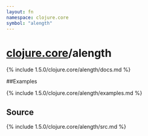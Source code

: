 ```yaml
---
layout: fn
namespace: clojure.core
symbol: "alength"
---
```


# [clojure.core](../)/alength

{% include 1.5.0/clojure.core/alength/docs.md %}

##Examples

{% include 1.5.0/clojure.core/alength/examples.md %}
## Source
{% include 1.5.0/clojure.core/alength/src.md %}

